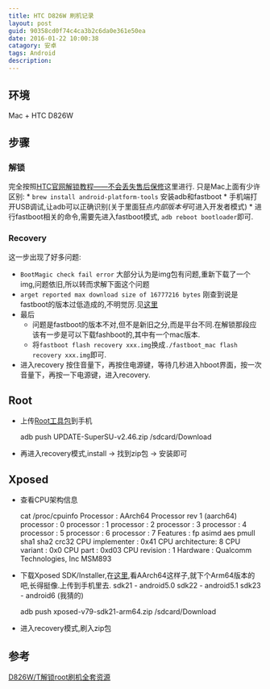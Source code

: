 ```yaml
---
title: HTC D826W 刷机记录
layout: post
guid: 90358cd0f74c4ca3b2c6da0e361e50ea
date: 2016-01-22 10:00:38
catagory: 安卓
tags: Android
description:
---
```


## 环境
Mac + HTC D826W


## 步骤
### 解锁
完全按照[HTC官网解锁教程——不会丢失售后保修](http://bbs.gfan.com/android-7693404-1-1.html)这里进行.
只是Mac上面有少许区别:
    * `brew install android-platform-tools` 安装adb和fastboot
    * 手机端打开USB调试,让adb可以正确识别(关于里面狂点*内部版本号*可进入开发者模式)
    * 进行fastboot相关的命令,需要先进入fastboot模式, `adb reboot bootloader`即可.

### Recovery
这一步出现了好多问题:
* `BootMagic check fail error`
    大部分认为是img包有问题,重新下载了一个img,问题依旧,所以转而求解下面这个问题
* `arget reported max download size of 16777216 bytes`
    刚查到说是fastboot的版本过低造成的,不明觉厉.见[这里](http://www.ai-development.org/forum.php?mod=viewthread&tid=15347)
* 最后
    * 问题是fastboot的版本不对,但不是新旧之分,而是平台不同.在解锁那段应该有一步是可以下载fashboot的,其中有一个mac版本.
    * 将`fastboot flash recovery xxx.img`换成`./fastboot_mac flash recovery xxx.img`即可.
* 进入recovery
    按住音量下，再按住电源键，等待几秒进入hboot界面，按一次音量下，再按一下电源键，进入recovery.

## Root
* 上传[Root工具包](http://bbs.gfan.com/android-8034725-1-1.html)到手机

    adb push UPDATE-SuperSU-v2.46.zip /sdcard/Download

* 再进入recovery模式,install -> 找到zip包 -> 安装即可

## Xposed
* 查看CPU架构信息

    cat /proc/cpuinfo
    Processor       : AArch64 Processor rev 1 (aarch64)
    processor       : 0
    processor       : 1
    processor       : 2
    processor       : 3
    processor       : 4
    processor       : 5
    processor       : 6
    processor       : 7
    Features        : fp asimd aes pmull sha1 sha2 crc32
    CPU implementer : 0x41
    CPU architecture: 8
    CPU variant     : 0x0
    CPU part        : 0xd03
    CPU revision    : 1
    Hardware        : Qualcomm Technologies, Inc MSM893

* 下载Xposed SDK/Installer,在[这里](http://forum.xda-developers.com/showthread.php?t=3034811),看AArch64这样子,就下个Arm64版本的吧,长得挺像.上传到手机里去.
    sdk21 - android5.0
    sdk22 - android5.1
    sdk23 - android6 (我猜的)

    adb push xposed-v79-sdk21-arm64.zip /sdcard/Download

* 进入recovery模式,刷入zip包


## 参考
[D826W/T解锁root刷机全套资源](http://bbs.gfan.com/android-8034733-1-1.html)
